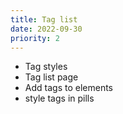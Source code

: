 ```yaml
---
title: Tag list
date: 2022-09-30
priority: 2
---
```


* Tag styles
* Tag list page
* Add tags to elements
* style tags in pills